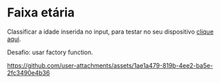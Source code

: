 # Faixa etária
Classificar a idade inserida no input, para testar no seu dispositivo [clique aqui](https://faixaetaria.netlify.app/).

Desafio: usar factory function.



https://github.com/user-attachments/assets/1ae1a479-819b-4ee2-ba5e-2fc3490e4b36

